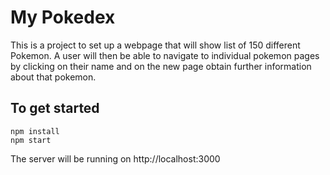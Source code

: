 # My Pokedex
This is a project to set up a webpage that will show list of 150 different Pokemon.  A user will then be able to navigate to individual pokemon pages by clicking on their name and on the new page obtain further information about that pokemon.

## To get started

```
npm install
npm start
```

The server will be running on http://localhost:3000

